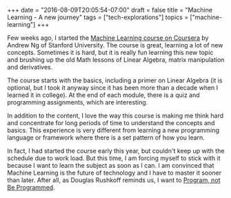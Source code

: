 +++
date = "2016-08-09T20:05:54-07:00"
draft = false
title = "Machine Learning - A new journey"
tags = ["tech-explorations"]
topics = ["machine-learning"]
+++

Few weeks ago, I started the [Machine Learning course on Coursera](https://www.coursera.org/learn/machine-learning) by Andrew Ng of Stanford University. The course is great, learning a lot of new concepts. Sometimes it is hard, but it is really fun learning this new topic and brushing up the old Math lessons of Linear Algebra, matrix manipulation and derivatives.

The course starts with the basics, including a primer on Linear Algebra (it is optional, but I took it anyway since it has been more than a decade when I learned it in college). At the end of each module, there is a quiz and programming assignments, which are interesting. 

In addition to the content, I love the way this course is making me think hard and concentrate for long periods of time to understand the concepts and basics. This experience is very different from learning a new programming language or framework where there is a set pattern of how you learn.

In fact, I had started the course early this year, but couldn't keep up with the schedule due to work load. But this time, I am forcing myself to stick with it because I want to learn the subject as soon as I can. I am convinced that Machine Learning is the future of technology and I have to master it sooner than later. After all, as Douglas Rushkoff reminds us, I want to [Program, not Be Programmed](https://www.amazon.com/Program-Be-Programmed-Commands-Digital/dp/159376426X).